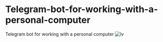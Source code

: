 # Telegram-bot-for-working-with-a-personal-computer
Telegram bot for working with a personal computer
![lv](https://user-images.githubusercontent.com/112415332/236551854-407545ee-b3a3-43c2-aae0-9e7c44db69d9.jpg)
